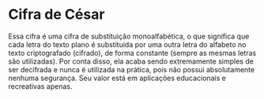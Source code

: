 # Cifra de César

 Essa cifra é uma cifra de substituição monoalfabética, o que significa que cada letra do texto plano é substituída por uma outra letra do alfabeto no texto criptografado (cifrado), de forma constante (sempre as mesmas letras são utilizadas). Por conta disso, ela acaba sendo extremamente simples de ser decifrada e nunca é utilizada na prática, pois não possui absolutamente nenhuma segurança. Seu valor está em aplicações educacionais e recreativas apenas.
